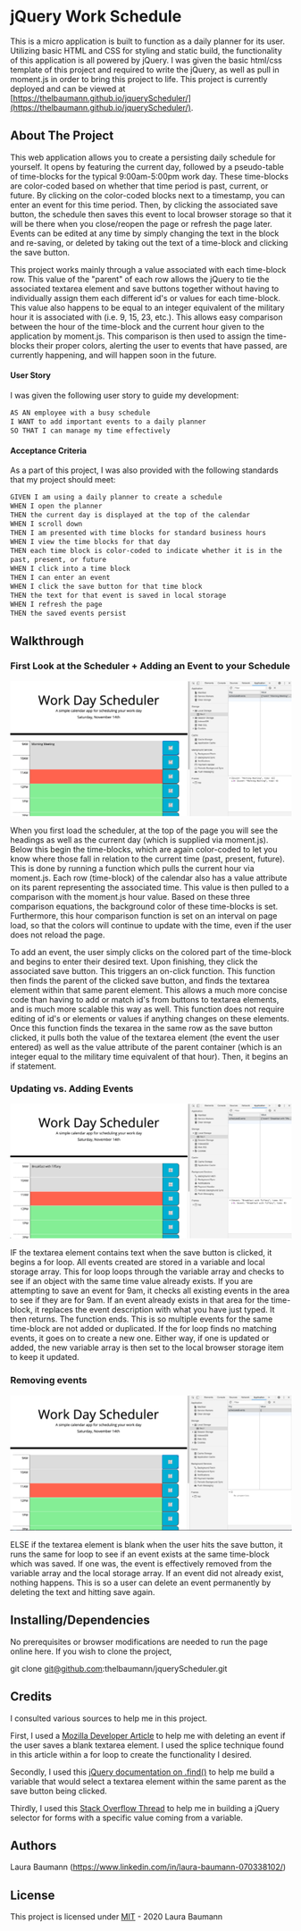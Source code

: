 # jQuery Work Schedule

This is a micro application is built to function as a daily planner for its user. Utilizing basic HTML and CSS for styling and static build, the functionality of this application is all powered by jQuery. I was given the basic html/css template of this project and required to write the jQuery, as well as pull in moment.js in order to bring this project to life. This project is currently deployed and can be viewed at [https://thelbaumann.github.io/jqueryScheduler/](https://thelbaumann.github.io/jqueryScheduler/).


## About The Project

This web application allows you to create a persisting daily schedule for yourself. It opens by featuring the current day, followed by a pseudo-table of time-blocks for the typical 9:00am-5:00pm work day. These time-blocks are color-coded based on whether that time period is past, current, or future. By clicking on the color-coded blocks next to a timestamp, you can enter an event for this time period. Then, by clicking the associated save button, the schedule then saves this event to local browser storage so that it will be there when you close/reopen the page or refresh the page later. Events can be edited at any time by simply changing the text in the block and re-saving, or deleted by taking out the text of a time-block and clicking the save button. 

This project works mainly through a value associated with each time-block row. This value of the "parent" of each row allows the jQuery to tie the associated textarea element and save buttons together without having to individually assign them each different id's or values for each time-block. This value also happens to be equal to an integer equivalent of the military hour it is associated with (i.e. 9, 15, 23, etc.). This allows easy comparison between the hour of the time-block and the current hour given to the application by moment.js. This comparison is then used to assign the time-blocks their proper colors, alerting the user to events that have passed, are currently happening, and will happen soon in the future. 

#### User Story
I was given the following user story to guide my development:

```
AS AN employee with a busy schedule
I WANT to add important events to a daily planner
SO THAT I can manage my time effectively
```

#### Acceptance Criteria
As a part of this project, I was also provided with the following standards that my project should meet:

```
GIVEN I am using a daily planner to create a schedule
WHEN I open the planner
THEN the current day is displayed at the top of the calendar
WHEN I scroll down
THEN I am presented with time blocks for standard business hours
WHEN I view the time blocks for that day
THEN each time block is color-coded to indicate whether it is in the past, present, or future
WHEN I click into a time block
THEN I can enter an event
WHEN I click the save button for that time block
THEN the text for that event is saved in local storage
WHEN I refresh the page
THEN the saved events persist
```

## Walkthrough

### First Look at the Scheduler + Adding an Event to your Schedule
![image of setting event on scheduler](https://github.com/thelbaumann/jqueryScheduler/blob/main/Assets/set_event.png)

When you first load the scheduler, at the top of the page you will see the headings as well as the current day (which is supplied via moment.js). Below this begin the time-blocks, which are again color-coded to let you know where those fall in relation to the current time (past, present, future). This is done by running a function which pulls the current hour via moment.js. Each row (time-block) of the calendar also has a value attribute on its parent representing the associated time. This value is then pulled to a comparison with the moment.js hour value. Based on these three comparison equations, the background color of these time-blocks is set. Furthermore, this hour comparison function is set on an interval on page load, so that the colors will continue to update with the time, even if the user does not reload the page.

To add an event, the user simply clicks on the colored part of the time-block and begins to enter their desired text. Upon finishing, they click the associated save button. This triggers an on-click function. This function then finds the parent of the clicked save button, and finds the textarea element within that same parent element. This allows a much more concise code than having to add or match id's from buttons to textarea elements, and is much more scalable this way as well. This function does not require editing of id's or elements or values if anything changes on these elements. Once this function finds the texarea in the same row as the save button clicked, it pulls both the value of the textarea element (the event the user entered) as well as the value attribute of the parent container (which is an integer equal to the military time equivalent of that hour). Then, it begins an if statement.

### Updating vs. Adding Events
![image of updating event text on scheduler](https://github.com/thelbaumann/jqueryScheduler/blob/main/Assets/event_change.png)

IF the textarea element contains text when the save button is clicked, it begins a for loop. All events created are stored in a variable and local storage array. This for loop loops through the variable array and checks to see if an object with the same time value already exists. If you are attempting to save an event for 9am, it checks all existing events in the area to see if they are for 9am. If an event already exists in that area for the time-block, it replaces the event description with what you have just typed. It then returns. The function ends. This is so multiple events for the same time-block are not added or duplicated. If the for loop finds no matching events, it goes on to create a new one. Either way, if one is updated or added, the new variable array is then set to the local browser storage item to keep it updated.


### Removing events
![image of deleting event from scheduler](https://github.com/thelbaumann/jqueryScheduler/blob/main/Assets/remove_event.png)

ELSE if the textarea element is blank when the user hits the save button, it runs the same for loop to see if an event exists at the same time-block which was saved. If one was, the event is effectively removed from the variable array and the local storage array. If an event did not already exist, nothing happens. This is so a user can delete an event permanently by deleting the text and hitting save again.


## Installing/Dependencies
No prerequisites or browser modifications are needed to run the page online here.
If you wish to clone the project,

git clone git@github.com:thelbaumann/jqueryScheduler.git

## Credits
I consulted various sources to help me in this project.

First, I used a [Mozilla Developer Article](https://developer.mozilla.org/en-US/docs/Web/JavaScript/Reference/Global_Objects/Array/splice) to help me with deleting an event if the user saves a blank textarea element. I used the splice technique found in this article within a for loop to create the functionality I desired.

Secondly, I used this [jQuery documentation on .find()](https://api.jquery.com/find/) to help me build a variable that would select a textarea element within the same parent as the save button being clicked.

Thirdly, I used this [Stack Overflow Thread](https://stackoverflow.com/questions/4387319/how-to-select-specific-form-element-in-jquery) to help me in building a jQuery selector for forms with a specific value coming from a variable.

## Authors
Laura Baumann (https://www.linkedin.com/in/laura-baumann-070338102/)

## License
This project is licensed under [MIT](LICENSE) - 2020 Laura Baumann
